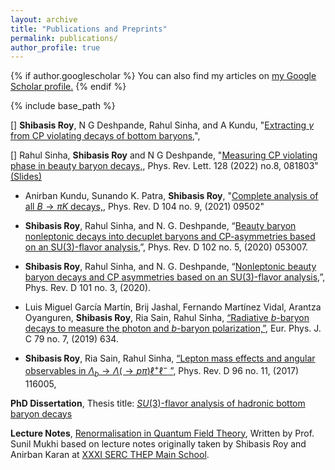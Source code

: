 ```yaml
---
layout: archive
title: "Publications and Preprints"
permalink: publications/
author_profile: true
---
```


{% if author.googlescholar %}
  You can also find my articles on <u><a href="{{author.googlescholar}}">my Google Scholar profile</a>.</u>
{% endif %}

{% include base_path %}

[] **Shibasis Roy**, N G Deshpande, Rahul Sinha, and A Kundu,
"[Extracting $\gamma$ from CP violating decays of bottom baryons,](https://arxiv.org/abs/2303.02591)", 

[] Rahul Sinha, **Shibasis Roy** and N G Deshpande,
"[Measuring CP violating phase in beauty baryon decays,](https://doi.org/10.1103/PhysRevLett.128.081803), Phys. Rev. Lett. 128 (2022) no.8, 081803"   [(Slides)](https://drive.google.com/file/giveslideslink)

- Anirban Kundu, Sunando K. Patra, **Shibasis Roy**, "[Complete analysis of all $B \to \pi K$ decays,](https://doi.org/10.1103/PhysRevD.104.095025), Phys. Rev. D 104 no. 9, (2021) 09502"

- **Shibasis Roy**, Rahul Sinha, and N. G. Deshpande, “[Beauty baryon nonleptonic decays into decuplet baryons and CP-asymmetries based on an SU(3)-flavor analysis,](https://doi.org/10.1103/PhysRevD.102.053007)”, Phys. Rev. D 102 no. 5, (2020) 053007.

- **Shibasis Roy**, Rahul Sinha, and N. G. Deshpande, “[Nonleptonic beauty baryon decays and CP asymmetries based on an SU(3)-flavor analysis,](https://doi.org/10.1103/PhysRevD.101.036018)”, Phys. Rev. D 101 no. 3, (2020).

- Luis Miguel García Martín, Brij Jashal, Fernando Martínez Vidal, Arantza Oyanguren, **Shibasis Roy**, Ria Sain, Rahul Sinha, [“Radiative $b$-baryon decays to measure the photon and $b$-baryon polarization,”](https://doi.org/10.1140/epjc/s10052-019-7123-7), Eur. Phys. J. C 79 no. 7, (2019) 634.

- **Shibasis Roy**, Ria Sain, Rahul Sinha, [“Lepton mass effects and angular observables in $\Lambda_{b} \to \Lambda(\to p\pi)\ell^{+}\ell^{-}$ ”](https://doi.org/10.1103/PhysRevD.96.116005), Phys. Rev. D 96 no. 11, (2017) 116005,

 
**PhD Dissertation**, 
Thesis title: [$SU(3)$-flavor analysis of hadronic bottom baryon decays](http://www.hbni.ac.in/phdthesis/phys/PHYS10201305004.pdf)


**Lecture Notes**,
[Renormalisation in Quantum Field Theory](https://arxiv.org/abs/1908.04075),  Written by Prof. Sunil Mukhi based on lecture notes originally taken by Shibasis Roy and Anirban Karan at [XXXI SERC THEP Main School](https://sites.google.com/site/sercthepmainschoolxxxi/home).

